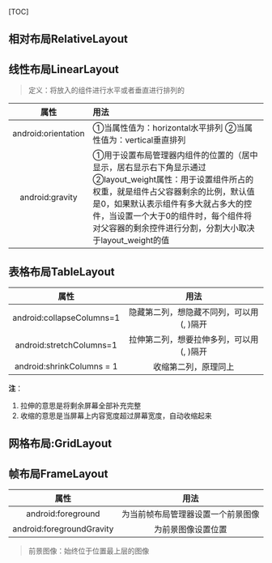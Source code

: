 [TOC]



## 相对布局RelativeLayout

## 线性布局LinearLayout

> 定义：将放入的组件进行水平或者垂直进行排列的

|        属性         | 用法                                                         |
| :-----------------: | :----------------------------------------------------------- |
| android:orientation | ①当属性值为：horizontal水平排列                                                             ②当属性值为：vertical垂直排列 |
|   android:gravity   | ①用于设置布局管理器内组件的位置的（居中显示，居右显示右下角显示通过                                                                                        ②layout_weight属性：用于设置组件所占的权重，就是组件占父容器剩余的比例，默认值是0，如果默认表示组件有多大就占多大的控件，当设置一个大于0的组件时，每个组件将对父容器的剩余控件进行分割，分割大小取决于layout_weight的值 |

## 表格布局TableLayout

|           属性            |                   用法                   |
| :-----------------------: | :--------------------------------------: |
| android:collapseColumns=1 | 隐藏第二列，想隐藏不同列，可以用(, )隔开 |
| android:stretchColumns=1  | 拉伸第二列，想要拉伸多列，可以用(, )隔开 |
| android:shrinkColumns = 1 |           收缩第二列，原理同上           |

**注**：

1. 拉伸的意思是将剩余屏幕全部补充完整
2. 收缩的意思是当屏幕上内容宽度超过屏幕宽度，自动收缩起来

## 网格布局:GridLayout

## 帧布局FrameLayout

|           属性            |                用法                |
| :-----------------------: | :--------------------------------: |
|    android:foreground     | 为当前帧布局管理器设置一个前景图像 |
| android:foregroundGravity |         为前景图像设置位置         |

> 前景图像：始终位于位置最上层的图像

